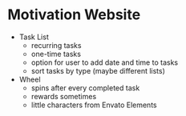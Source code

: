 # Motivation Website
- Task List
    - recurring tasks
    - one-time tasks
    - option for user to add date and time to tasks
    - sort tasks by type (maybe different lists)
- Wheel
    - spins after every completed task
    - rewards sometimes
    - little characters from Envato Elements
    

